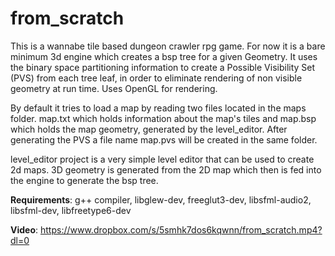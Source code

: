 from_scratch
============

This is a wannabe tile based dungeon crawler rpg game. For now it is a bare minimum 3d engine which creates a bsp tree for a given Geometry.
It uses the binary space partitioning information to create a Possible Visibility Set (PVS) from each tree leaf, in order to eliminate
rendering of non visible geometry at run time. Uses OpenGL for rendering.

By default it tries to load a map by reading two files located in the maps folder. map.txt which holds information about the map's tiles
and map.bsp which holds the map geometry, generated by the level_editor. After generating the PVS a file name map.pvs will be created in the same folder.

level_editor project is a very simple level editor that can be used to create 2d maps.
3D geometry is generated from the 2D map which then is fed into the engine to generate the bsp tree.

**Requirements**: g++ compiler, libglew-dev, freeglut3-dev, libsfml-audio2, libsfml-dev, libfreetype6-dev

**Video**: https://www.dropbox.com/s/5smhk7dos6kqwnn/from_scratch.mp4?dl=0
